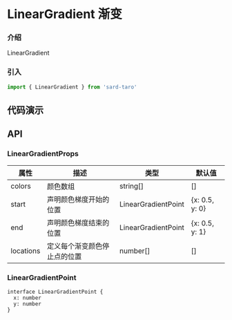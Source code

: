# LinearGradient 渐变

### 介绍

LinearGradient

### 引入

```js
import { LinearGradient } from 'sard-taro'
```

## 代码演示

## API

### LinearGradientProps

| 属性      | 描述                         | 类型                | 默认值         |
| --------- | ---------------------------- | ------------------- | -------------- |
| colors    | 颜色数组                     | string[]            | []             |
| start     | 声明颜色梯度开始的位置       | LinearGradientPoint | {x: 0.5, y: 0} |
| end       | 声明颜色梯度结束的位置       | LinearGradientPoint | {x: 0.5, y: 1} |
| locations | 定义每个渐变颜色停止点的位置 | number[]            | []             |

### LinearGradientPoint

```tsx
interface LinearGradientPoint {
  x: number
  y: number
}
```
